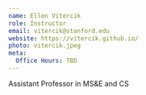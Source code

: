 ```yaml
---
name: Ellen Vitercik
role: Instructor
email: vitercik@stanford.edu
website: https://vitercik.github.io/
photo: vitercik.jpeg
meta:
  Office Hours: TBD
---
```


Assistant Professor in MS&E and CS
